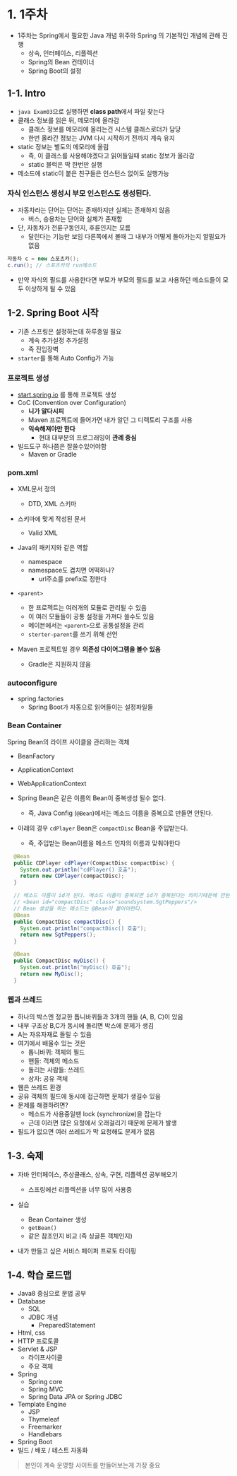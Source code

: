 # 1. 1주차

* 1주차는 Spring에서 필요한 Java 개념 위주와 Spring 의 기본적인 개념에 관해 진행
  * 상속, 인터페이스, 리플렉션
  * Spring의 Bean 컨테이너
  * Spring Boot의 설정

## 1-1. Intro

* ```java Exam03```으로 실행하면 **class path**에서 파일 찾는다
* 클래스 정보를 읽은 뒤, 메모리에 올라감
    * 클래스 정보를 메모리에 올리는건 시스템 클래스로더가 담당
    * 한번 올라간 정보는 JVM 다시 시작하기 전까지 계속 유지
* static 정보는 별도의 메모리에 올림
    * 즉, 이 클래스를 사용해야겠다고 읽어들일때 static 정보가 올라감
    * static 블럭은 딱 한번만 실행
* 메소드에 static이 붙은 친구들은 인스턴스 없이도 실행가능

### 자식 인스턴스 생성시 부모 인스턴스도 생성된다.

* 자동차라는 단어는 단어는 존재하지만 실체는 존재하지 않음
    * 버스, 승용차는 단어와 실체가 존재함
* 단, 자동차가 전륜구동인지, 후륜인지는 모름
    * 달린다는 기능만 보임 다른쪽에서 볼때 그 내부가 어떻게 돌아가는지 알필요가 없음

```java
자동차 c = new 스포츠카();
c.run(); // 스포츠카의 run메소드
```

* 만약 자식의 필드를 사용한다면 부모가 부모의 필드를 보고 사용하던 메소드들이 모두 이상하게 될 수 있음


## 1-2. Spring Boot 시작

* 기존 스프링은 설정하는데 하루종일 필요
    * 계속 추가설정 추가설정
    * 즉 진입장벽
* ```starter```를 통해 Auto Config가 가능

### 프로젝트 생성

* [start.spring.io](https://start.spring.io/) 를 통해 프로젝트 생성
* CoC (Convention over Configuration)
  * **니가 알다시피**
  * Maven 프로젝트에 들어가면 내가 알던 그 디렉토리 구조를 사용
  * **익숙해져야만 한다**
    * 현대 대부분의 프로그래밍이 **관례 중심**
* 빌드도구 하나쯤은 잘쓸수있어야함
  * Maven or Gradle

### pom.xml

* XML문서 정의
  * DTD, XML 스키마
* 스키마에 맞게 작성된 문서
  * Valid XML
* Java의 패키지와 같은 역할
  * namespace
  * namespace도 겹치면 어떡하나?
    * url주소를 prefix로 정한다

* ```<parent>```
    * 한 프로젝트는 여러개의 모듈로 관리될 수 있음
    * 이 여러 모듈들이 공통 설정을 가져다 쓸수도 있음
    * 메이븐에서는 ```<parent>```으로 공통설정을 관리
    * ```sterter-parent```를 쓰기 위해 선언
* Maven 프로젝트일 경우 **의존성 다이어그램을 볼수 있음**
    * Gradle은 지원하지 않음

### autoconfigure

* spring.factories
    * Spring Boot가 자동으로 읽어들이는 설정파일들

### Bean Container

Spring Bean의 라이프 사이클을 관리하는 객체

* BeanFactory
* ApplicationContext
* WebApplicationContext

* Spring Bean은 같은 이름의 Bean이 중복생성 될수 없다.
    * 즉, Java Config (```@Bean```)에서는 메소드 이름을 중복으로 만들면 안된다.

* 아래의 경우 ```cdPlayer``` Bean은 ```compactDisc``` Bean을 주입받는다.  
    * 즉, 주입받는 Bean이름을 메소드 인자의 이름과 맞춰야한다

```java
  @Bean
  public CDPlayer cdPlayer(CompactDisc compactDisc) {
    System.out.println("cdPlayer() 호출");
    return new CDPlayer(compactDisc);
  }

  // 메소드 이름이 id가 된다. 메소드 이름이 중복되면 id가 중복된다는 의미기때문에 안된다.
  // <bean id="compactDisc" class="soundsystem.SgtPeppers"/>
  // Bean 생성을 하는 메소드는 @Bean이 붙어야한다.
  @Bean
  public CompactDisc compactDisc() {
    System.out.println("compactDisc() 호출");
    return new SgtPeppers();
  }

  @Bean
  public CompactDisc myDisc() {
    System.out.println("myDisc() 호출");
    return new MyDisc();
  }
```

### 웹과 쓰레드

* 하나의 박스엔 정교한 톱니바퀴들과 3개의 핸들 (A, B, C)이 있음
* 내부 구조상 B,C가 동시에 돌리면 박스에 문제가 생김
* A는 자유자재로 돌릴 수 있음
* 여기에서 배울수 있는 것은
    * 톱니바퀴: 객체의 필드
    * 핸들: 객체의 메소드
    * 돌리는 사람들: 쓰레드
    * 상자: 공유 객체
* 웹은 쓰레드 환경
* 공유 객체의 필드에 동시에 접근하면 문제가 생길수 있음
* 문제를 해결하려면?
    * 메소드가 사용중일땐 lock (synchronize)을 잡는다
    * 근데 이러면 많은 요청에서 오래걸리기 때문에 문제가 발생
* 필드가 없으면 여러 쓰레드가 막 요청해도 문제가 없음

## 1-3. 숙제

* 자바 인터페이스, 추상클래스, 상속, 구현, 리플렉션 공부해오기
    * 스프링에선 리플렉션을 너무 많이 사용중
* 실습
    * Bean Container 생성
    * ```getBean()```
    * 같은 참조인지 비교 (즉 싱글톤 객체인지)

* 내가 만들고 싶은 서비스 페이퍼 프로토 타이핑

## 1-4. 학습 로드맵

* Java8 중심으로 문법 공부
* Database
    * SQL
    * JDBC 개념
        * PreparedStatement
* Html, css
* HTTP 프로토콜
* Servlet & JSP
    * 라이프사이클
    * 주요 객체
* Spring
    * Spring core
    * Spring MVC
    * Spring Data JPA or Spring JDBC
* Template Engine
    * JSP
    * Thymeleaf
    * Freemarker
    * Handlebars
* Spring Boot
* 빌드 / 배포 / 테스트 자동화

> 본인이 계속 운영할 사이트를 만들어보는게 가장 중요
